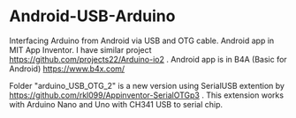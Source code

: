 # Android-USB-Arduino
Interfacing Arduino from Android via USB and OTG cable.
Android app in MIT App Inventor.
I have similar project  https://github.com/projects22/Arduino-io2 . Android app is in B4A (Basic for Android) https://www.b4x.com/

Folder "arduino_USB_OTG_2" is a new version using SerialUSB extention by https://github.com/rkl099/Appinventor-SerialOTGp3 . This extension works with Arduino Nano and Uno with CH341 USB to serial chip.
